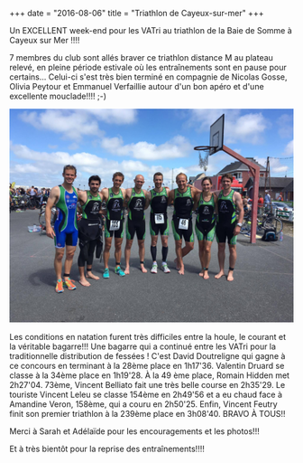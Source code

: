 +++
date = "2016-08-06"
title = "Triathlon de Cayeux-sur-mer"
+++


Un EXCELLENT week-end pour les VATri au triathlon de la Baie de Somme à Cayeux sur Mer !!!!

7 membres du club sont allés braver ce triathlon distance M au plateau relevé, en pleine période estivale où les entraînements sont en pause pour certains... Celui-ci s'est très bien terminé en compagnie de Nicolas Gosse, Olivia Peytour et Emmanuel Verfaillie autour d'un bon apéro et d'une excellente mouclade!!!! ;-)

<!--more-->

![Image](../../images/2016-08-06-triathlon-cayeux-sur-mer/photo-groupe.jpg)


Les conditions en natation furent très difficiles entre la houle, le courant et la véritable bagarre!!! Une bagarre qui a continué entre les VATri pour la traditionnelle distribution de fessées ! C'est David Doutreligne qui gagne à ce concours en terminant à la 28ème place en 1h17'36. Valentin Druard se classe à la 34ème place en 1h19'28. À la 49 ème place, Romain Hidden met 2h27'04. 73ème, Vincent Belliato fait une très belle course en 2h35'29. Le touriste Vincent Leleu se classe 154ème en 2h49'56 et a eu chaud face à Amandine Veron, 158ème, qui a couru en 2h50'25. Enfin, Vincent Feutry finit son premier triathlon à la 239ème place en 3h08'40. BRAVO À TOUS!!

Merci à Sarah et Adélaïde pour les encouragements et les photos!!!

Et à très bientôt pour la reprise des entraînements!!!!
